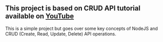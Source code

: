## This project is based on CRUD API tutorial available on [YouTube](https://www.youtube.com/watch?v=_7UQPve99r4)

This is a simple project but goes over some key concepts of NodeJS and CRUD (Create, Read, Update, Delete) API operations. 
